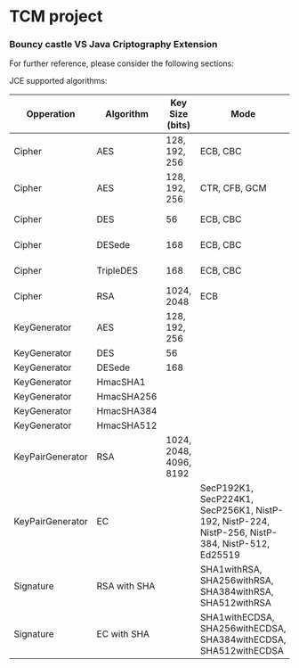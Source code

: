 # TCM project

### Bouncy castle VS Java Criptography Extension

For further reference, please consider the following sections:

JCE supported algorithms:

Opperation | Algorithm | Key Size (bits) | Mode | Padding Mode 
--- | --- | --- | --- |--- 
Cipher | AES | 128, 192, 256 | ECB, CBC | NOPADDING, PKCS5PADDING
Cipher | AES | 128, 192, 256 | CTR, CFB, GCM | PKCS5PADDING
Cipher | DES | 56 | ECB, CBC | NOPADDING, PKCS5PADDING 
Cipher | DESede | 168 | ECB, CBC | NOPADDING, PKCS5PADDING 
Cipher | TripleDES | 168 | ECB, CBC | NOPADDING, PKCS5PADDING 
Cipher | RSA | 1024, 2048 | ECB | PKCS5PADDING 
KeyGenerator | AES | 128, 192, 256 |  |  
KeyGenerator | DES | 56 |  |  
KeyGenerator | DESede | 168 |  |  
KeyGenerator | HmacSHA1 |  |  |  
KeyGenerator | HmacSHA256 |  |  |  
KeyGenerator | HmacSHA384 |  |  |  
KeyGenerator | HmacSHA512 |  |  |
KeyPairGenerator | RSA | 1024, 2048, 4096, 8192 |  |
KeyPairGenerator | EC |  | SecP192K1, SecP224K1, SecP256K1, NistP-192, NistP-224, NistP-256, NistP-384, NistP-512, Ed25519 |
Signature | RSA with SHA |  | SHA1withRSA, SHA256withRSA, SHA384withRSA, SHA512withRSA |  
Signature | EC with SHA |  | SHA1withECDSA, SHA256withECDSA, SHA384withECDSA, SHA512withECDSA |  

